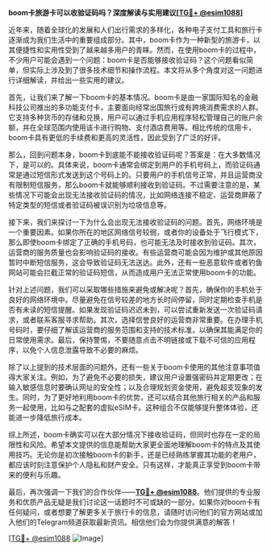 **boom卡旅游卡可以收验证码吗？深度解读与实用建议[[TG💪+ @esim1088](https://t.me/s/esim1088)]**

近年来，随着全球化的发展和人们出行需求的多样化，各种电子支付工具和旅行卡逐渐成为我们生活中的重要组成部分。其中，boom卡作为一种新型的旅游卡，以其便捷性和实用性受到了越来越多用户的青睐。然而，在使用boom卡的过程中，不少用户可能会遇到一个问题：boom卡是否能够接收验证码？这个问题看似简单，但实际上涉及到了很多技术细节和操作流程。本文将从多个角度对这一问题进行详细解读，并给出一些实用的建议。

首先，让我们来了解一下boom卡的基本情况。boom卡是由一家国际知名的金融科技公司推出的多功能支付卡，主要面向经常出国旅行或有跨境消费需求的人群。它支持多种货币的存储和兑换，用户可以通过手机应用程序轻松管理自己的账户余额，并在全球范围内使用该卡进行购物、支付酒店费用等。相比传统的信用卡，boom卡具有更低的手续费和更高的灵活性，因此受到了广泛的好评。

那么，回到问题本身，boom卡到底能不能接收验证码呢？答案是：在大多数情况下，是可以的。具体来说，boom卡通常会绑定到用户的手机号码上，而验证码通常是通过短信形式发送到这个号码上的。只要用户的手机信号正常，并且运营商没有限制短信服务，那么boom卡就能够顺利接收到验证码。不过需要注意的是，某些情况下可能会出现无法接收验证码的情况，比如网络连接不稳定、运营商屏蔽了特定类型的短信或者验证码被误识别为垃圾信息等。

接下来，我们来探讨一下为什么会出现无法接收验证码的问题。首先，网络环境是一个重要因素。如果你所在的地区网络信号较弱，或者你的设备处于飞行模式下，那么即使boom卡绑定了正确的手机号码，也可能无法及时接收到验证码。其次，运营商的服务质量也会影响验证码的接收。有些运营商可能会因为维护或其他原因暂时中断短信服务，这会导致验证码无法送达。此外，还有一些恶意软件或者钓鱼网站可能会拦截正常的验证码短信，从而造成用户无法正常使用boom卡的功能。

针对上述问题，我们可以采取哪些措施来避免或解决呢？首先，确保你的手机处于良好的网络环境中。尽量避免在信号较差的地方长时间停留，同时定期检查手机是否有未读的短信提醒。如果发现验证码迟迟未到，可以尝试重新发送一次验证码请求，或者联系客服寻求帮助。其次，选择信誉良好的运营商非常重要。在办理手机号码时，要仔细了解该运营商的服务范围和支持的技术标准，以确保其能满足你的日常使用需求。最后，保持警惕，不要随意点击不明链接或下载不可信的应用程序，以免个人信息泄露导致不必要的麻烦。

除了以上提到的技术层面的问题外，还有一些关于boom卡使用的其他注意事项值得大家关注。例如，为了避免不必要的损失，建议用户设置强密码并定期更改；在输入敏感信息时要确认网址的安全性；以及合理规划资金使用，避免超支现象的发生。同时，为了更好地利用boom卡的优势，还可以结合其他旅行相关的产品和服务一起使用，比如与之配套的虚拟eSIM卡。这种组合不仅能够提升整体体验，还能进一步降低旅行成本。

综上所述，boom卡确实可以在大部分情况下接收验证码，但同时也存在一定的局限性和风险。希望本文提供的信息能帮助大家更全面地理解boom卡的特点及其使用技巧。无论你是初次接触boom卡的新手，还是已经熟练掌握其功能的老用户，都应该时刻注意保护个人隐私和财产安全。只有这样，才能真正享受到boom卡带来的便利与乐趣。

最后，再次强调一下我们的合作伙伴——**[TG💪+ @esim1088](https://t.me/s/esim1088)**。他们提供的专业服务和优质产品无疑是我们讨论这一话题时不可或缺的一部分。如果你对boom卡有任何疑问，或者想要了解更多关于旅行卡的信息，请随时访问他们的官方网站或加入他们的Telegram频道获取最新资讯。相信他们会为你提供满意的解答！

[[TG💪+ @esim1088](https://t.me/s/esim1088) ![Image](https://i.postimg.cc/4NQfJmqS/Snipaste-2025-05-13-00-14-12.png)]